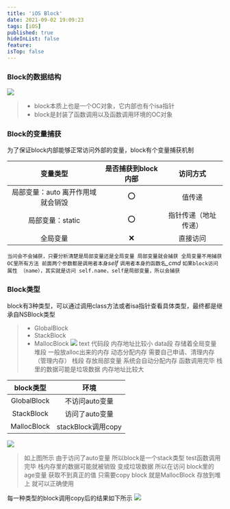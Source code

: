 ```yaml
---
title: 'iOS Block'
date: 2021-09-02 19:09:23
tags: [iOS]
published: true
hideInList: false
feature: 
isTop: false
---
```

### Block的数据结构
![](https://smartxiaosiyu.github.io/post-images/1630582433987.png)
> +  block本质上也是一个OC对象，它内部也有个isa指针
> + block是封装了函数调用以及函数调用环境的OC对象

### Block的变量捕获

为了保证block内部能够正常访问外部的变量，block有个变量捕获机制

|  变量类型   | 是否捕获到block内部  | 访问方式|
|  :----:  | :----:  | :----:  |
| 局部变量：auto  离开作用域就会销毁 | ⭕️ |值传递 |
| 局部变量：static  | ⭕️ |指针传递（地址传递） |
| 全局变量  | ❌ |直接访问 |

`当问会不会捕获，只要分析清楚是局部变量还是全局变量 局部变量就会捕获 全局变量不用捕获`
`OC里所有方法 前面两个参数都是调用者本身`*self* `调用者本身的函数名`*_cmd*
`如果block访问属性 （name），其实就是访问 self.name，self是局部变量，所以会捕获`


### Block类型
block有3种类型，可以通过调用class方法或者isa指针查看具体类型，最终都是继承自NSBlock类型
> + GlobalBlock
> + StackBlock
> + MallocBlock
![](https://smartxiaosiyu.github.io/post-images/1630583404563.png)
text 代码段 内存地址比较小
data段 存储着全局变量
堆段 一般放alloc出来的内存 动态分配内存 需要自己申请、清理内存（管理内存）
栈段 存放局部变量 系统会自动分配内存 函数调用完毕 栈里的数据可能是垃圾数据 内存地址比较大

|  block类型   | 环境|
|  :----:  | :----:  | 
| GlobalBlock | 不访问auto变量 |
| StackBlock | 访问了auto变量 |
| MallocBlock  | stackBlock调用copy |
 
![](https://smartxiaosiyu.github.io/post-images/1630584618950.png)
> 如上图所示 由于访问了auto变量 所以block是一个stack类型 test函数调用完毕 栈内存里的数据可能就被销毁 变成垃圾数据 所以在访问 block里的age变量 获取不到真正的值 只需要copy block  就是MallocBlock 存放到堆上 就可以正确使用

每一种类型的block调用copy后的结果如下所示
![](https://smartxiaosiyu.github.io/post-images/1630584991343.png)